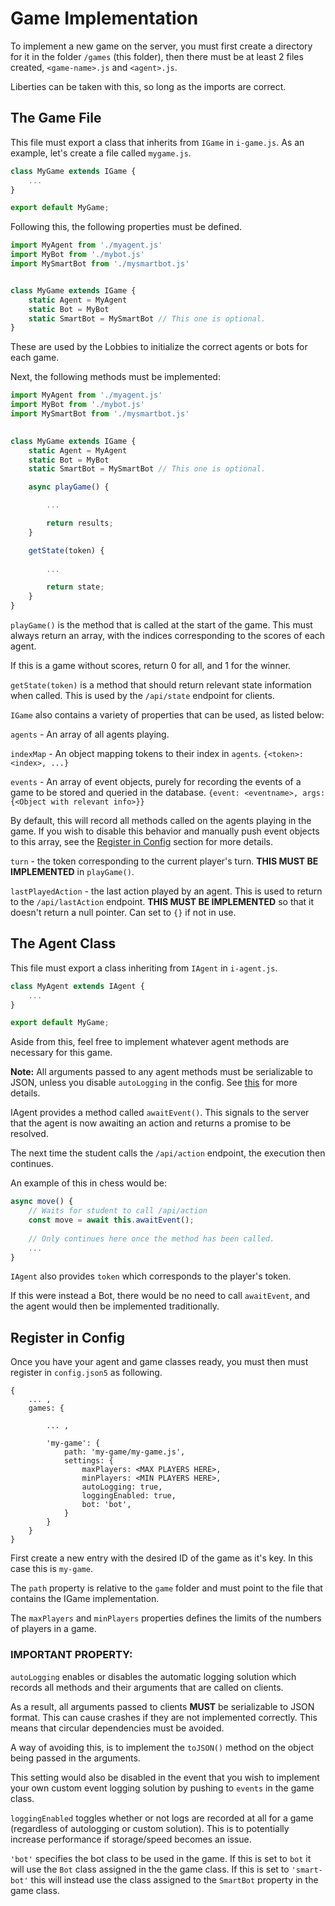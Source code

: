 # Game Implementation

To implement a new game on the server, you must first create a directory for it in the folder `/games` (this folder), then there must be at least 2 files created, `<game-name>.js` and `<agent>.js`.

Liberties can be taken with this, so long as the imports are correct.

## The Game File

This file must export a class that inherits from `IGame` in `i-game.js`.
As an example, let's create a file called `mygame.js`.

```js
class MyGame extends IGame { 
    ...
}

export default MyGame;
```

Following this, the following properties must be defined.

```js
import MyAgent from './myagent.js'
import MyBot from './mybot.js'
import MySmartBot from './mysmartbot.js'


class MyGame extends IGame { 
    static Agent = MyAgent
    static Bot = MyBot
    static SmartBot = MySmartBot // This one is optional.
}
```

These are used by the Lobbies to initialize the correct agents or bots for each game.

Next, the following methods must be implemented:

```js
import MyAgent from './myagent.js'
import MyBot from './mybot.js'
import MySmartBot from './mysmartbot.js'
    

class MyGame extends IGame { 
    static Agent = MyAgent
    static Bot = MyBot
    static SmartBot = MySmartBot // This one is optional.

    async playGame() {

        ...

        return results;
    }

    getState(token) {
        
        ...

        return state;
    }
}
```

`playGame()` is the method that is called at the start of the game.
This must always return an array, with the indices corresponding to the scores of each agent.

If this is a game without scores, return 0 for all, and 1 for the winner.

`getState(token)` is a method that should return relevant state information when called. This is used by the `/api/state` endpoint for clients.

`IGame` also contains a variety of properties that can be used, as listed below:

`agents` - An array of all agents playing.

`indexMap` - An object mapping tokens to their index in `agents`. `{<token>: <index>, ...}`

`events` - An array of event objects, purely for recording the events of a game to be stored and queried in the database. `{event: <eventname>, args: {<Object with relevant info>}}`

By default, this will record all methods called on the agents playing in the game. If you wish to disable this behavior and manually push event objects to this array, see the [Register in Config](#important-property) section for more details.

`turn` - the token corresponding to the current player's turn. **THIS MUST BE IMPLEMENTED** in `playGame()`.

`lastPlayedAction` - the last action played by an agent. This is used to return to the `/api/lastAction` endpoint. **THIS MUST BE IMPLEMENTED** so that it doesn't return a null pointer. Can set to `{}` if not in use.

## The Agent Class

This file must export a class inheriting from `IAgent` in `i-agent.js`.

```js
class MyAgent extends IAgent { 
    ...
}

export default MyGame;
```

Aside from this, feel free to implement whatever agent methods are necessary for this game.

**Note:** All arguments passed to any agent methods must be serializable to JSON, unless you disable `autoLogging` in the config. See [this](#important-property) for more details.

IAgent provides a method called `awaitEvent()`. This signals to the server that the agent is now awaiting an action and returns a promise to be resolved.

The next time the student calls the `/api/action` endpoint, the execution then continues.

An example of this in chess would be:

```js
async move() {
    // Waits for student to call /api/action
    const move = await this.awaitEvent();
    
    // Only continues here once the method has been called.
    ...
}
```

`IAgent` also provides `token` which corresponds to the player's token.

If this were instead a Bot, there would be no need to call `awaitEvent`, and the agent would then be implemented traditionally.

## Register in Config

Once you have your agent and game classes ready, you must then must register in `config.json5` as following.

```json5
{
    ... ,
    games: {
        
        ... ,

        'my-game': {
            path: 'my-game/my-game.js',
            settings: {
                maxPlayers: <MAX PLAYERS HERE>,
                minPlayers: <MIN PLAYERS HERE>,
                autoLogging: true,
                loggingEnabled: true,
                bot: 'bot',
            }
        }
    }
}
```

First create a new entry with the desired ID of the game as it's key. In this case this is `my-game`.

The `path` property is relative to the `game` folder and must point to the file that contains the IGame implementation.

The `maxPlayers` and `minPlayers` properties defines the limits of the numbers of players in a game.

### **IMPORTANT PROPERTY:**

`autoLogging` enables or disables the automatic logging solution which records all methods and their arguments that are called on clients.

As a result, all arguments passed to clients **MUST** be serializable to JSON format. This can cause crashes if they are not implemented correctly.
This means that circular dependencies must be avoided.

A way of avoiding this, is to implement the `toJSON()` method on the object being passed in the arguments.

This setting would also be disabled in the event that you wish to implement your own custom event logging solution by pushing to `events` in the game class.

`loggingEnabled` toggles whether or not logs are recorded at all for a game (regardless of autologging or custom solution). This is to potentially increase performance if storage/speed becomes an issue.

`'bot'` specifies the bot class to be used in the game. If this is set to `bot` it will use the `Bot` class assigned in the the game class. If this is set to `'smart-bot'` this will instead use the class assigned to the `SmartBot` property in the game class.